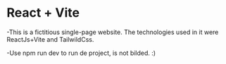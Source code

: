 # React + Vite

-This is a fictitious single-page website. The technologies used in it were ReactJs+Vite and TailwildCss.

-Use npm run dev to run de project, is not bilded. :)
